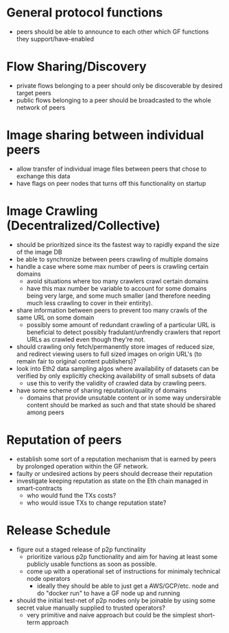 



# General protocol functions
- peers should be able to announce to each other which GF functions they support/have-enabled

# **Flow** Sharing/Discovery
- private flows belonging to a peer should only be discoverable by desired target peers
- public flows belonging to a peer should be broadcasted to the whole network of peers

# **Image sharing** between individual peers
- allow transfer of individual image files between peers that chose to exchange this data
- have flags on peer nodes that turns off this functionality on startup


# Image **Crawling** (Decentralized/Collective)
- should be prioritized since its the fastest way to rapidly expand the size of the image DB
- be able to synchronize between peers crawling of multiple domains
- handle a case where some max number of peers is crawling certain domains
    - avoid situations where too many crawlers crawl certain domains
    - have this max number be variable to account for some domains being very large, and some much smaller (and therefore needing much less crawling to cover in their entirity).
- share information between peers to prevent too many crawls of the same URL on some domain
    - possibly some amount of redundant crawling of a particular URL is beneficial to detect possibly fradulant/unfrendly crawlers that report URLs as crawled even though they're not.
- should crawling only fetch/permanently store images of reduced size, and redirect viewing users to full sized images on origin URL's (to remain fair to original content publishers)?
- look into Eth2 data sampling algos where availability of datasets can be verified by only explicitly checking availability of small subsets of data
    - use this to verify the validity of crawled data by crawling peers.
- have some scheme of sharing reputation/quality of domains
    - domains that provide unsutable content or in some way undersirable content should be marked as such and that state should be shared among peers

# **Reputation** of peers
- establish some sort of a reputation mechanism that is earned by peers by prolonged operation within the GF network.
- faulty or undesired actions by peers should decrease their reputation
- investigate keeping reputation as state on the Eth chain managed in smart-contracts
    - who would fund the TXs costs?
    - who would issue TXs to change reputation state?



# Release Schedule
- figure out a staged release of p2p functinality
    - prioritize various p2p functionality and aim for having at least some publicly usable functions as soon as possible.
    - come up with a operational set of instructions for minimaly technical node operators
        - ideally they should be able to just get a AWS/GCP/etc. node and do "docker run" to have a GF node up and running
- should the initial test-net of p2p nodes only be joinable by using some secret value manually supplied to trusted operators?
    - very primitive and naive approach but could be the simplest short-term approach